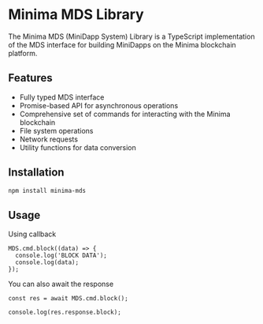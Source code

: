 # Minima MDS Library

The Minima MDS (MiniDapp System) Library is a TypeScript implementation of the MDS interface for building MiniDapps on the Minima blockchain platform.

## Features

- Fully typed MDS interface
- Promise-based API for asynchronous operations
- Comprehensive set of commands for interacting with the Minima blockchain
- File system operations
- Network requests
- Utility functions for data conversion

## Installation

```bash
npm install minima-mds
```

## Usage

Using callback

```tsx
MDS.cmd.block((data) => {
  console.log('BLOCK DATA');
  console.log(data);
});
```

You can also await the response

```tsx
const res = await MDS.cmd.block();

console.log(res.response.block);
```
